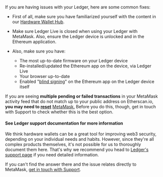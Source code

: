 If you are having issues with your Ledger, here are some common fixes:


* First of all, make sure you have familiarized yourself with the content in our [Hardware Wallet Hub](https://support.metamask.io/hc/en-us/articles/4408552261275).
* Make sure Ledger Live is closed when using your Ledger with MetaMask. Also, ensure the Ledger device is unlocked and in the Ethereum application.
* Also, make sure you have:  

	+ The most up-to-date firmware on your Ledger device
	+ Re-installed/updated the Ethereum app on the device, via Ledger Live
	+ Your browser up-to-date
	+ Enabled "[blind signing](https://www.ledger.com/academy/enable-blind-signing-why-when-and-how-to-stay-safe)" on the Ethereum app on the Ledger device itself


If you are seeing **multiple pending or failed transactions** in your MetaMask activity feed that do not match up to your public address on Etherscan.io, **you may need to [reset](https://support.metamask.io/hc/en-us/articles/360015488891)** [MetaMask](https://support.metamask.io/hc/en-us/articles/360015488891)[.](https://support.metamask.io/hc/en-us/articles/360015488891-Resetting-an-Account) Before you do this, though, get in touch with Support to check whether this is the best option. 



#### See Ledger support documentation for more information


We think hardware wallets can be a great tool for improving web3 security, depending on your individual needs and habits. However, since they're all complex products themselves, it's not possible for us to thoroughly document them here. That's why we recommend you head to [Ledger's support page](https://support.ledger.com/hc/) if you need detailed information.


If you can't find the answer there and the issue relates directly to MetaMask, [get in touch with Support](https://support.metamask.io/hc/en-us/articles/360058969391).


